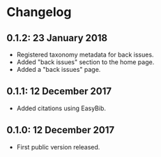 # Changelog

## 0.1.2: 23 January 2018

* Registered taxonomy metadata for back issues.
* Added "back issues" section to the home page.
* Added a "back issues" page.

## 0.1.1: 12 December 2017

* Added citations using EasyBib.

## 0.1.0: 12 December 2017

* First public version released.